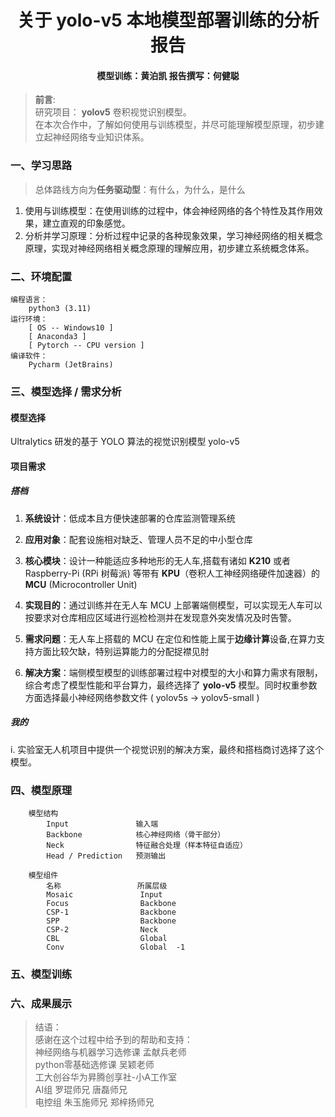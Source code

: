 <h1 align = "center"> 关于 yolo-v5 本地模型部署训练的分析报告 </h1>

<h4 align = "center" > 模型训练：黄泊凯   报告撰写：何健聪 </h4>

> **前言**:  
> 研究项目： **yolov5** 卷积视觉识别模型。   
> 在本次合作中，了解如何使用与训练模型，并尽可能理解模型原理，初步建立起神经网络专业知识体系。  


### 一、学习思路  
>总体路线方向为**任务驱动型**：有什么，为什么，是什么  
1. 使用与训练模型：在使用训练的过程中，体会神经网络的各个特性及其作用效果，建立直观的印象感觉。  
2. 分析并学习原理：分析过程中记录的各种现象效果，学习神经网络的相关概念原理，实现对神经网络相关概念原理的理解应用，初步建立系统概念体系。  


### 二、环境配置
~~~
编程语言：
    python3 (3.11)  
运行环境：
    [ OS -- Windows10 ] 
    [ Anaconda3 ]
    [ Pytorch -- CPU version ]
编译软件：
    Pycharm (JetBrains)
~~~

### 三、模型选择 / 需求分析  

#### 模型选择  
Ultralytics 研发的基于 YOLO 算法的视觉识别模型 yolo-v5   

#### 项目需求
##### 搭档  
1. **系统设计**：低成本且方便快速部署的仓库监测管理系统  

2. **应用对象**：配套设施相对缺乏、管理人员不足的中小型仓库

3. **核心模块**：设计一种能适应多种地形的无人车,搭载有诸如 **K210** 或者 Raspberry-Pi (RPi 树莓派) 等带有 **KPU**（卷积人工神经网络硬件加速器）的 **MCU** (Microcontroller Unit)  

4. **实现目的**：通过训练并在无人车 MCU 上部署端侧模型，可以实现无人车可以按要求对仓库相应区域进行巡检检测并在发现意外突发情况及时告警。

5. **需求问题**：无人车上搭载的 MCU 在定位和性能上属于**边缘计算**设备,在算力支持方面比较欠缺，特别运算能力的分配捉襟见肘

6. **解决方案**：端侧模型模型的训练部署过程中对模型的大小和算力需求有限制，综合考虑了模型性能和平台算力，最终选择了 **yolo-v5** 模型。同时权重参数方面选择最小神经网络参数文件 ( yolov5s -> yolov5-small )
##### 我的
i. 实验室无人机项目中提供一个视觉识别的解决方案，最终和搭档商讨选择了这个模型。
### 四、模型原理
~~~
    模型结构  
        Input               输入端  
        Backbone            核心神经网络（骨干部分）  
        Neck                特征融合处理（样本特征自适应）  
        Head / Prediction   预测输出  

    模型组件  
        名称                 所属层级  
        Mosaic               Input  
        Focus                Backbone  
        CSP-1                Backbone  
        SPP                  Backbone  
        CSP-2                Neck  
        CBL                  Global  
        Conv                 Global  -1
~~~
### 五、模型训练  

### 六、成果展示

>结语：  
感谢在这个过程中给予到的帮助和支持：  
神经网络与机器学习选修课 孟献兵老师  
python零基础选修课 吴颖老师  
工大创谷华为昇腾创享社-小A工作室  
AI组 罗琨师兄 唐磊师兄  
电控组 朱玉施师兄  郑梓扬师兄